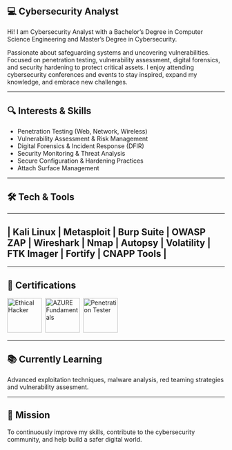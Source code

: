 
## 💻 Cybersecurity Analyst 

Hi! I am Cybersecurity Analyst with a Bachelor’s Degree in Computer Science Engineering and Master’s Degree in Cybersecurity.

Passionate about safeguarding systems and uncovering vulnerabilities.
Focused on penetration testing, vulnerability assessment, digital forensics, and security hardening to protect critical assets.
I enjoy attending cybersecurity conferences and events to stay inspired, expand my knowledge, and embrace new challenges.

---

## 🔍 Interests & Skills
- Penetration Testing (Web, Network, Wireless)
- Vulnerability Assessment & Risk Management
- Digital Forensics & Incident Response (DFIR)
- Security Monitoring & Threat Analysis
- Secure Configuration & Hardening Practices
- Attach Surface Management

---

## 🛠 Tech & Tools
-----------------------------------------------------------------------------------------------------------------------------------
| Kali Linux | Metasploit | Burp Suite | OWASP ZAP | Wireshark | Nmap | Autopsy | Volatility | FTK Imager | Fortify | CNAPP Tools | 
-----------------------------------------------------------------------------------------------------------------------------------

---

## 📜 Certifications
<img src="https://images.credly.com/images/242902b5-f527-42ad-865e-977c9e1b5b58/image.png" title="Certified Ethical Hacker" alt="Ethical Hacker" with="80" height="80"/>&nbsp;
<img src="https://images.credly.com/images/be8fcaeb-c769-4858-b567-ffaaa73ce8cf/image.png" title="AZURE Fundamentals" alt="AZURE Fundamentals" with="80" height="80"/>&nbsp;
<img src="https://cyberlandsec.com/wp-content/uploads/2024/09/Waffle-Soft3-1536x768.png" title="Penetration tester" alt="Penetration Tester" with="80" height="80"/>&nbsp;

---

## 📚 Currently Learning
Advanced exploitation techniques, malware analysis, red teaming strategies and vulnerability assesment.

---

## 🚀 Mission
To continuously improve my skills, contribute to the cybersecurity community, and help build a safer digital world.

